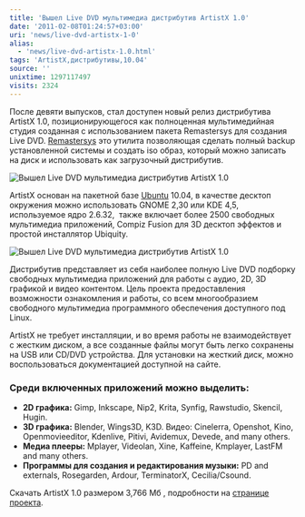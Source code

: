 ```yaml
---
title: 'Вышел Live DVD мультимедиа дистрибутив ArtistX 1.0'
date: '2011-02-08T01:24:57+03:00'
uri: 'news/live-dvd-artistx-1-0'
alias: 
  - 'news/live-dvd-artistx-1.0.html'
tags: 'ArtistX,дистрибутивы,10.04'
source: ''
unixtime: 1297117497
visits: 2324
---
```

После девяти выпусков, стал доступен новый релиз дистрибутива ArtistX 1.0, позиционирующегося как полноценная мультимедийная студия созданная с использованием пакета Remastersys для создания Live DVD. [Remastersys](http://www.geekconnection.org/remastersys/) это утилита позволяющая сделать полный backup установленной системы и создать iso образ, который можно записать на диск и использовать как загрузочный дистрибутив.

![Вышел Live DVD мультимедиа дистрибутив ArtistX 1.0](img/2011/02/08/01-00/audio-editors.jpg)

ArtistX основан на пакетной базе [Ubuntu](ubuntu/) 10.04, в качестве десктоп окружения можно использовать GNOME 2,30 или KDE 4,5, используемое ядро 2.6.32,  также включает более 2500 свободных мультимедиа приложений, Compiz Fusion для 3D десктоп эффектов и простой инсталлятор Ubiquity.

![Вышел Live DVD мультимедиа дистрибутив ArtistX 1.0](img/2011/02/08/01-00/audio-synths.jpg)

Дистрибутив представляет из себя наиболее полную Live DVD подборку свободных мультимедиа приложений для работы с аудио, 2D, 3D графикой и видео контентом. Цель проекта предоставления возможности ознакомления и работы, со всем многообразием свободного мультимедиа программного обеспечения доступного под Linux.

ArtistX не требует инсталляции, и во время работы не взаимодействует с жестким диском, а все созданные файлы могут быть легко сохранены на USB или CD/DVD устройства. Для установки на жесткий диск, можно воспользоваться документацией доступной на сайте.

### Среди включенных приложений можно выделить: 

*   **2D графика:** Gimp, Inkscape, Nip2, Krita, Synfig, Rawstudio, Skencil, Hugin.
*   **3D графика:** Blender, Wings3D, K3D. Видео: Cinelerra, Openshot, Kino, Openmovieeditor, Kdenlive, Pitivi, Avidemux, Devede, and many others.
*   **Медиа плееры:** Mplayer, Videolan, Xine, Kaffeine, Kmplayer, LastFM and many others.
*   **Программы для создания и редактирования музыки:** PD and externals, Rosegarden, Ardour, TerminatorX, Cecilia/Csound.

Скачать ArtistX 1.0 размером 3,766 Мб , подробности на [странице проекта](http://www.artistx.org/).
